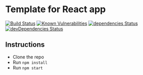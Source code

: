 # Template for React app

[![Build Status](https://travis-ci.com/ilyabaykalov/try-react.svg?token=brGvyqmKGNreczxbTQPg&branch=master)](https://travis-ci.com/ilyabaykalov/try-react)
[![Known Vulnerabilities](https://snyk.io/test/github/ilyabaykalov/try-react/badge.svg?targetFile=package.json)](https://snyk.io/test/github/ilyabaykalov/try-react?targetFile=package.json)
[![dependencies Status](https://david-dm.org/ilyabaykalov/try-react/status.svg)](https://david-dm.org/ilyabaykalov/try-react)
[![devDependencies Status](https://david-dm.org/ilyabaykalov/try-react/dev-status.svg)](https://david-dm.org/ilyabaykalov/try-react?type=dev)

## Instructions

* Clone the repo
* Run `npm install`
* Run `npm start`
